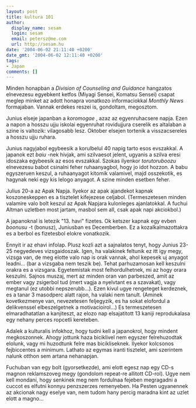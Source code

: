 ```yaml
---
layout: post
title: kultura 101
author:
  display_name: sesam
  login: sesam
  email: petersz@me.com
  url: http://sesam.hu
date: '2004-06-02 21:11:40 +0200'
date_gmt: '2004-06-02 12:11:40 +0200'
tags:
- Japan
comments: []
---
```


Minden honapban a _Division of Counseling and Guidance_ hangzatos elnevezesu egyebkent ketfos (Miyagi Sensei, Komatsu Sensei) csapat meglep minket az adott honapra vonatkozo informaciokkal _Monthly News_ formajaban. Vannak erdekes reszei is, gondoltam, megosztom.

Junius elseje japanban a _koromogae_ , azaz az egyenruhacsere napja. Ezen a napon a hosszu ujju iskolai egyenruhat rovidujjura cserelik es altalaban a szine is valtozik: vilagosabb lesz. Oktober elsejen tortenik a visszacsereles a hosszu ujju ruhara.

Junius nagyjabol egybeesik a korulbelul 40 napig tarto esos evszakkal. A japanok ezt _baiu_ -nek hivjak, ami szilvaesot jelent, ugyanis a szilva eresi idoszaka egybeesik az esos evszakkal. Szokas ilyenkor _torutoruboozu_ elnevezesu babot csinalni feher ruhaanyagbol, hogy jo idot hozzon. A babu egyszeruen keszul, a ruhaanyagot kitomik valamivel, majd osszekotik, es hagynak neki egy kis lelogo anyagot. A szine minden esetben feher.

Julius 20-a az Apak Napja. Ilyekor az apak ajandekot kapnak koszoneskeppen es a tisztelet kifejezese celjabol. (Termeszetesen minden valamire valo bolt keszul az Apak Napjara kulonleges ajanlatokkal. A fuchui Altman uzletben most jartam, masbol sem all, csak apak napi akciokbol.)

A japanoknal is letezik "13. havi" fizetes. Ok ketszer kapnak egy evben _boonusu_ -t (bonusz), Juniusban es Decemberben. Ez a kozalkalmazottakra es a berbol es fizetesbol elokre vonatkozik.

Ennyit ir az ehavi infolap. Plusz kozli azt a sajnalatos tenyt, hogy Junius 23-25 negyedeves vizsgaidoszak. Igen, ha valakinek feltunik ez itt igy megy, vizsga van, de meg elotte valo nap is orak vannak, ahol kepesek uj anyagot leadni... (bar a vizsgaba nem teszik be). Tehat parhuzamosan kell keszulni orakra es a vizsgara. Egyetemistak most felhordulhetnek, mi az hogy orara keszulni. Sajnos muszaj, mert az minden oran van parbeszed, amit az ember vagy zsigerbol tud (mert vagja a nyelvtant es a szavakat), vagy megtanul (ez utobbi nepszerubb...). Ezen kivul ugye rengeteget kerdeznek, es a tanar 3 masodperc alatt rajon, ha valaki nem tanult. (Aminek kovetkezmenye van, nevezetesen feljegyzik, es ha sokat elofordul a delikvenssel elbeszelgetnek a motivacioirol...) Es termeszetesen elmaradhatatlan a kanjiteszt, az elozo nap elsajatitott 13 kaniji reprodukalasa egy nehany perces ropcetli kereteben.

Adalek a kulturalis infokhoz, hogy tudni kell a japanokrol, hogy mindent megkoszonnek. Ahogy jottunk haza biciklivel nem egyszer felrehuzodtak elolunk, vagy mi huzodtunk felre mas bicikliseknek. Ilyekor kolcsonos fejbiccentes a minimum. Lathato az egymas iranti tisztelet, ami szerintem nalunk otthon sem artana nehanapjan.

Fuchuban van egy bolt (gyorsetkezde), ami elott egesz nap egy CD-s magnon reklamszoveg megy (gondolom repeat-re allitott CD-rol). Ugye nem kell mondani, hogy senkinek meg nem fordulnaa fejeben megragadni a cuccot es elfutni konnyu penzszerzes remenyeben. Ha Pesten ugyanennek az akcionak nagy eselye van, nem tudom hany percig maradna kint az uzlet elott a magno...
